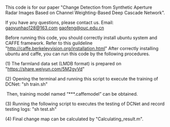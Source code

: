 This code is for our paper "Change Detection from Synthetic Aperture Radar Images Based on Channel Weighting-Based Deep Cascade Network". 

If you have any questions, please contact us. Email: [gaoyunhao128@163.com](mailto:gaoyunhao128@163.com) [gaofeng@ouc.edu.cn](mailto:gaofeng@ouc.edu.cn)

Before running this code, you should correctly install ubuntu system and CAFFE framework. Refer to this guildeline "<http://caffe.berkeleyvision.org/installation.html>" After correctly installing ubuntu and caffe, you can run this code by the following procedures. 

(1) The farmland data set (LMDB format) is prepared on "https://share.weiyun.com/5M2gyVd"

(2) Opening the terminal and running this script to execute the training of DCNet: "sh train.sh"

​    Then, training model named “***.caffemodel” can be obtained.

(3) Running the following script to executes the testing of DCNet and record testing logs: "sh test.sh"

(4) Final change map can be calculated by "Calculating_result.m".
